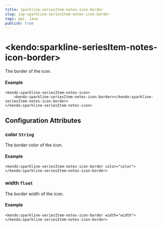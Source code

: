 ```yaml
---
title: sparkline-seriesItem-notes-icon-border
slug: jsp-sparkline-seriesItem-notes-icon-border
tags: api, java
publish: true
---
```


# \<kendo:sparkline-seriesItem-notes-icon-border\>

The border of the icon.

#### Example
    <kendo:sparkline-seriesItem-notes-icon>
        <kendo:sparkline-seriesItem-notes-icon-border></kendo:sparkline-seriesItem-notes-icon-border>
    </kendo:sparkline-seriesItem-notes-icon>

## Configuration Attributes

### color `String`

The border color of the icon.

#### Example
    <kendo:sparkline-seriesItem-notes-icon-border color="color">
    </kendo:sparkline-seriesItem-notes-icon-border>

### width `float`

The border width of the icon.

#### Example
    <kendo:sparkline-seriesItem-notes-icon-border width="width">
    </kendo:sparkline-seriesItem-notes-icon-border>

